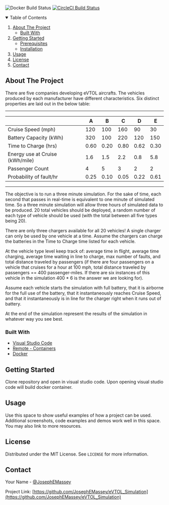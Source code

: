 ![Docker Build Status](https://img.shields.io/docker/cloud/build/josephemassey/evtol)
[![CircleCI Build Status](https://circleci.com/gh/circleci/circleci-docs.svg?style=shield)](https://app.circleci.com/pipelines/github/JosephEMassey)

<!-- TABLE OF CONTENTS -->
<details open="open">
  <summary>Table of Contents</summary>
  <ol>
    <li>
      <a href="#about-the-project">About The Project</a>
      <ul>
        <li><a href="#built-with">Built With</a></li>
      </ul>
    </li>
    <li>
      <a href="#getting-started">Getting Started</a>
      <ul>
        <li><a href="#prerequisites">Prerequisites</a></li>
        <li><a href="#installation">Installation</a></li>
      </ul>
    </li>
    <li><a href="#usage">Usage</a></li>
    <li><a href="#license">License</a></li>
    <li><a href="#contact">Contact</a></li>
  </ol>
</details>



<!-- ABOUT THE PROJECT -->
## About The Project

There are five companies developing eVTOL aircrafts. The vehicles produced by each
manufacturer have different characteristics. Six distinct properties are laid out in the below table:

---------------------------------------------------------------------------
|                                 |   A   |   B   |   C   |   D   |   E   |
----------------------------------|-------|-------|-------|-------|-------|
| Cruise Speed (mph)              | 120   | 100   | 160   | 90    | 30    |
| Battery Capacity (kWh)          | 320   | 100   | 220   | 120   | 150   |
| Time to Charge (hrs)            | 0.60  | 0.20  | 0.80  | 0.62  | 0.30  |
| Energy use at Cruise (kWh/mile) | 1.6   | 1.5   | 2.2   | 0.8   | 5.8   |
| Passenger Count                 | 4     | 5     | 3     | 2     | 2     |
| Probability of fault/hr         | 0.25  | 0.10  | 0.05  | 0.22  | 0.61  |
---------------------------------------------------------------------------

The objective is to run a three minute simulation. For the sake of time, each second that
passes in real-time is equivalent to one minute of simulated time. So a three minute simulation
will allow three hours of simulated data to be produced. 20 total vehicles should be deployed, a
random number of each type of vehicle should be used (with the total between all five types
being 20).

There are only three chargers available for all 20 vehicles! A single charger can only be used by
one vehicle at a time. Assume the chargers can charge the batteries in the Time to Charge time
listed for each vehicle.

At the vehicle type level keep track of: average time in flight, average time charging, average
time waiting in line to charge, max number of faults, and total distance traveled by passengers
(if there are four passengers on a vehicle that cruises for a hour at 100 mph, total distance
traveled by passengers == 400 passenger-miles. If there are six instances of this vehicle in the
simulation 400 * 6 is the answer we are looking for).

Assume each vehicle starts the simulation with full battery, that it is airborne for the full use of
the battery, that it instantaneously reaches Cruise Speed, and that it instantaneously is in line
for the charger right when it runs out of battery.

At the end of the simulation represent the results of the simulation in whatever way you see
best.

### Built With

* [Visual Studio Code](https://code.visualstudio.com/)
* [Remote - Containers](https://marketplace.visualstudio.com/items?itemName=ms-vscode-remote.remote-containers)
* [Docker](https://docker.com)



<!-- GETTING STARTED -->
## Getting Started

Clone repository and open in visual studio code.  Upon opening visual studio code will build docker container. 


<!-- USAGE EXAMPLES -->
## Usage

Use this space to show useful examples of how a project can be used. Additional screenshots, code examples and demos work well in this space. You may also link to more resources.


<!-- LICENSE -->
## License

Distributed under the MIT License. See `LICENSE` for more information.



<!-- CONTACT -->
## Contact

Your Name - [@JosephEMassey](https://twitter.com/JosephEMassey)

Project Link: [https://github.com/JosephEMassey/eVTOL_Simulation](https://github.com/JosephEMassey/eVTOL_Simulation)
